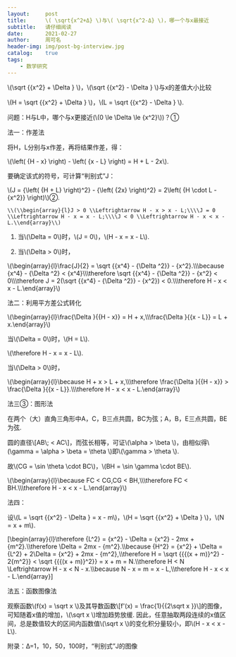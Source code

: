```yaml
---
layout:     post
title:      \( \sqrt{x^2+Δ} \)与\( \sqrt{x^2-Δ} \)，哪一个与x最接近
subtitle:   请仔细阅读
date:       2021-02-27
author:     周可名
header-img: img/post-bg-interview.jpg
catalog:    true
tags:
    - 数学研究
---
```


\\(\\sqrt \{\{x^2} + \\Delta } \\)，\\(\\sqrt \{\{x^2} - \\Delta } \\)与x的差值大小比较

\\(H = \\sqrt \{\{x^2} + \\Delta } \\)，\\(L = \\sqrt \{\{x^2} - \\Delta } \\).

问题：H与L中，哪个与x更接近(\\(0 \\le \\Delta  \\le {x^2}\\))？①

法一：作差法

将H，L分别与x作差，再将结果作差，得：

\\(\\left( {H - x} \\right) - \\left( {x - L} \\right) = H + L - 2x\\). 

要确定该式的符号，可计算“判别式”J：

\\(J = {\\left( {H + L} \\right)^2} - {\\left( {2x} \\right)^2} = 2\\left( {H \\cdot L - {x^2}} \\right)\\)②.

	\\(\\begin{array}{l}J > 0 \\Leftrightarrow H - x > x - L;\\\\J = 0 \\Leftrightarrow H - x = x - L;\\\\J < 0 \\Leftrightarrow H - x < x - L.\\end{array}\\)

1. 当\\(\\Delta  = 0\\)时，\\(J = 0\\)，\\(H - x = x - L\\).

2. 当\\(\\Delta  > 0\\)时，

\\(\\begin{array}{l}\\frac{J}{2} = \\sqrt \{\{x^4} - {\\Delta ^2}}  - {x^2}.\\\\\\because {x^4} - {\\Delta ^2} < {x^4}\\\\\\therefore \\sqrt \{\{x^4} - {\\Delta ^2}}  - {x^2} < 0\\\\\\therefore J = 2(\\sqrt \{\{x^4} - {\\Delta ^2}}  - {x^2}) < 0.\\\\\\therefore H - x < x - L.\\end{array}\\)



法二：利用平方差公式转化

\\(\\begin{array}{l}\\frac{\\Delta }\{\{H - x}} = H + x,\\\\\\frac{\\Delta }\{\{x - L}} = L + x.\\end{array}\\)

当\\(\\Delta  = 0\\)时，\\(H = L\\).

\\(\\therefore H - x = x - L\\).

当\\(\\Delta  > 0\\)时，

\\(\\begin{array}{l}\\because H + x > L + x,\\\\\\therefore \\frac{\\Delta }\{\{H - x}} > \\frac{\\Delta }\{\{x - L}}.\\\\\\therefore H - x < x - L.\\end{array}\\)

法三③：图形法



在两个（大）直角三角形中A，C，B三点共圆，BC为弦；A，B，E三点共圆，BE为弦. 

圆的直径\\[AB\\; < AC\\]，而弦长相等，可证\\(\\alpha  > \\beta \\)，由相似得\\(\\gamma  = \\alpha  > \\beta  = \\theta \\)即\\(\\gamma  > \\theta \\). 

故\\(CG = \\sin \\theta  \\cdot BC\\)，\\(BH = \\sin \\gamma  \\cdot BE\\).

\\(\\begin{array}{l}\\because FC < CG,CG < BH,\\\\\\therefore FC < BH.\\\\\\therefore H - x < x - L.\\end{array}\\)



法四：

设\\(L = \\sqrt \{\{x^2} - \\Delta }  = x - m\\)，\\(H = \\sqrt \{\{x^2} + \\Delta } \\)，\\(N = x + m\\).

\[\begin{array}{l}\therefore {L^2} = {x^2} - \Delta  = {x^2} - 2mx + {m^2}.\\\therefore \Delta  = 2mx - {m^2}.\\\because {H^2} = {x^2} + \Delta  = {L^2} + 2\Delta  = {x^2} + 2mx - {m^2},\\\therefore H = \sqrt \{\{\{(x + m)}^2} - 2{m^2}}  < \sqrt \{\{\{(x + m)}^2}}  = x + m = N.\\\therefore H < N \Leftrightarrow H - x < N - x.\\\because N - x = m = x - L,\\\therefore H - x < x - L.\end{array}\]





法五：函数图像法



观察函数\\(f(x) = \\sqrt x \\)及其导数函数\\[f'(x) = \\frac{1}\{\{2\\sqrt x }}\\]的图像，可知随着x值的增加，\\(\\sqrt x \\)增加趋势放缓. 因此，任意抽取两段连续的x值区间，总是数值较大的区间内函数值\\(\\sqrt x \\)的变化积分量较小，即\\(H - x < x - L\\).







附录：Δ=1，10，50，100时，“判别式”J的图像

